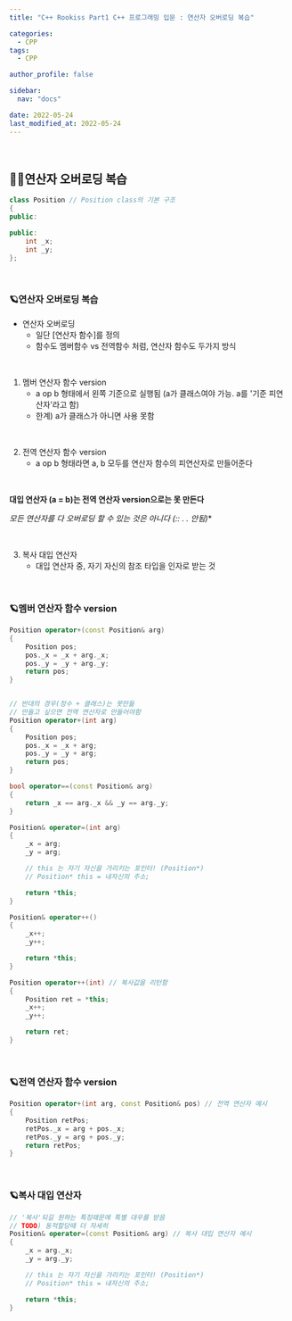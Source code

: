 ```yaml
---
title: "C++ Rookiss Part1 C++ 프로그래밍 입문 : 연산자 오버로딩 복습"

categories:
  - CPP
tags:
  - CPP

author_profile: false

sidebar:
  nav: "docs"

date: 2022-05-24
last_modified_at: 2022-05-24
---
```


<br>

## 🙇‍♀️연산자 오버로딩 복습


```cpp
class Position // Position class의 기본 구조
{
public:

public:
	int _x;
	int _y;
};
```


<br>


### 🪐연산자 오버로딩 복습


* 연산자 오버로딩
    - 일단 [연산자 함수]를 정의
    - 함수도 멤버함수 vs 전역함수 처럼, 연산자 함수도 두가지 방식

<br>


1. 멤버 연산자 함수 version
    - a op b 형태에서 왼쪽 기준으로 실행됨 (a가 클래스여야 가능. a를 '기준 피연산자'라고 함)
    - 한계) a가 클래스가 아니면 사용 못함

<br>


2. 전역 연산자 함수 version
    - a op b 형태라면 a, b 모두를 연산자 함수의 피연산자로 만들어준다

<br>


**대입 연산자 (a = b)는 전역 연산자 version으로는 못 만든다**

**모든 연산자를 다 오버로딩 할 수 있는 것은 아니다 (:: . .* 안됨)**

<br>

3. 복사 대입 연산자
    - 대입 연산자 중, 자기 자신의 참조 타입을 인자로 받는 것

<br>



### 🪐멤버 연산자 함수 version

```cpp
Position operator+(const Position& arg)
{
	Position pos;
	pos._x = _x + arg._x;
	pos._y = _y + arg._y;
	return pos;
}


// 반대의 경우(정수 + 클래스)는 못만듦
// 만들고 싶으면 전역 연산자로 만들어야함
Position operator+(int arg) 
{
	Position pos;
	pos._x = _x + arg;
	pos._y = _y + arg;
	return pos;
}

bool operator==(const Position& arg)
{
	return _x == arg._x && _y == arg._y;
}

Position& operator=(int arg)
{
	_x = arg;
	_y = arg;

	// this 는 자기 자신을 가리키는 포인터! (Position*)
	// Position* this = 내자신의 주소;

	return *this;
}

Position& operator++()
{
	_x++;
	_y++;

	return *this;
}

Position operator++(int) // 복사값을 리턴함
{
	Position ret = *this;
	_x++;
	_y++;

	return ret;
}
```

<br>


### 🪐전역 연산자 함수 version

```cpp
Position operator+(int arg, const Position& pos) // 전역 연산자 예시
{
	Position retPos;
	retPos._x = arg + pos._x;
	retPos._y = arg + pos._y;
	return retPos;
}
```


<br>


### 🪐복사 대입 연산자

```cpp
// '복사'되길 원하는 특징때문에 특별 대우를 받음
// TODO) 동적할당때 더 자세히
Position& operator=(const Position& arg) // 복사 대입 연산자 예시
{
	_x = arg._x;
	_y = arg._y;

	// this 는 자기 자신을 가리키는 포인터! (Position*)
	// Position* this = 내자신의 주소;

	return *this;
}
```